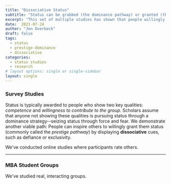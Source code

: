 ```yaml
---
title: "Dissociative Status"
subtitle: "Status can be grabbed (the dominance pathway) or granted (the prestige pathway). And sometimes it's granted to those who signal social distance between themselves and others."
excerpt: "This set of multiple studies has shown that people willingly confer status onto others who show *defiance* or *exclusivity*--qualities not normally considered part of the prestige pathway to status."
date:  2021-07-24
author: "Jen Overbeck"
draft: false
tags:
  - status
  - prestige-dominance
  - dissociative
categories:
  - status studies 
  - research
# layout options: single or single-sidebar
layout: single
---
```



### Survey Studies

Status is typically awarded to people who show two key qualities: *competence* and *willingness to contribute to the group*. Scholars assume that anyone not showing these qualities is pursuing status through a dominance strategy--seizing status through force and fear. We demonstrate another viable path: People can inspire others to willingly grant them status (commonly called the *prestige pathway*) by displaying **dissociative** cues, such as defiance or exclusivity.

We've conducted online studies where participants rate others.

---

### MBA Student Groups

We've studied real, interacting groups.
